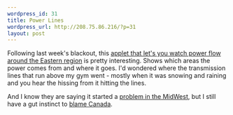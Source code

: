 ```yaml
--- 
wordpress_id: 31
title: Power Lines
wordpress_url: http://208.75.86.216/?p=31
layout: post
---
```

Following last week's blackout, this <a href="http://powerworld.tech.com/Java/Eastern/">applet that let's you watch power flow around the Eastern region</a> is pretty interesting. Shows which areas the power comes from and where it goes. I'd wondered where the transmission lines that run above my gym went - mostly when it was snowing and raining and you hear the hissing from it hitting the lines.

And I know they are saying it started a <a href="http://www.nytimes.com/2003/08/18/national/18GRID.html">problem in the MidWest</a>, but I still have a gut instinct to <a href="http://www.google.com/search?q=%22blame+canada%22">blame Canada</a>.
